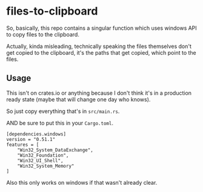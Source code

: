 # files-to-clipboard

So, basically, this repo contains a singular function which uses windows API to copy files to the clipboard.

Actually, kinda misleading, technically speaking the files themselves don't get copied to the clipboard, it's the paths that get copied, which point to the files.

## Usage

This isn't on crates.io or anything because I don't think it's in a production ready state (maybe that will change one day who knows).

So just copy everything that's in `src/main.rs`.

AND be sure to put this in your `Cargo.toml`.

```
[dependencies.windows]
version = "0.51.1"
features = [
    "Win32_System_DataExchange",
    "Win32_Foundation",
    "Win32_UI_Shell",
    "Win32_System_Memory"
]
```

Also this only works on windows if that wasn't already clear.
